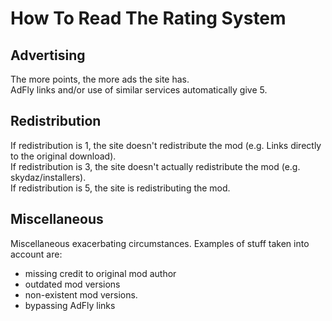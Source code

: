 How To Read The Rating System
=============================

## Advertising
The more points, the more ads the site has.  
AdFly links and/or use of similar services automatically give 5.

## Redistribution
If redistribution is 1, the site doesn't redistribute the mod (e.g. Links directly to the original download).  
If redistribution is 3, the site doesn't actually redistribute the mod (e.g. skydaz/installers).  
If redistribution is 5, the site is redistributing the mod.  

## Miscellaneous
Miscellaneous exacerbating circumstances. Examples of stuff taken into account are:
+ missing credit to original mod author
+ outdated mod versions
+ non-existent mod versions.
+ bypassing AdFly links
